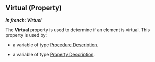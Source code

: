 
## Virtual (Property)

***In french: Virtuel***
	



<a name="XUse"></a>
<a name="Use"></a>
<a name="description"></a>
The **Virtual** property is used to determine if an element is virtual. This property is used by:

- a variable of type [Procedure Description](../WDLang1/1000019317.md).

- a variable of type [Property Description](../WDLang1/1000019324.md).




